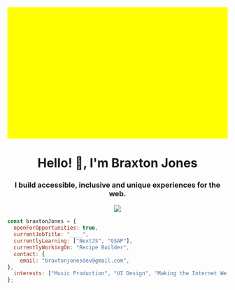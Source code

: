 <div style="width: 100%; height: 300px; background-color: yellow;"></div>

<h1 align="center">Hello! 👋, I'm Braxton Jones</h1>
<h3 align="center">I build accessible, inclusive and unique experiences for the web.</h3>
<p align="center">
  <a href="https://skillicons.dev">
    <img src="https://skillicons.dev/icons?i=react,css,figma,nodejs,vscode,webpack,vite,sass,postman,mongodb" />
  </a>
</p>

```javascript
const braxtonJones = {
  openForOpportunities: true,
  currentJobTitle: "____",
  currentlyLearning: ["NextJS", "GSAP"],
  currentlyWorkingOn: "Recipe Builder",
  contact: {
    email: "braxtonjonesdev@gmail.com",
},
  interests: ["Music Production", "UI Design", "Making the Internet Weird Again"],
};
```






